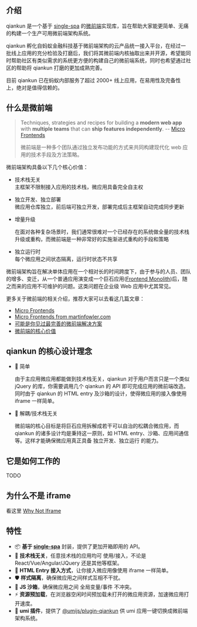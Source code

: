 ## 介绍

qiankun 是一个基于 [single-spa](https://github.com/CanopyTax/single-spa) 的[微前端](https://micro-frontends.org/)实现库，旨在帮助大家能更简单、无痛的构建一个生产可用微前端架构系统。

qiankun 孵化自蚂蚁金融科技基于微前端架构的云产品统一接入平台，在经过一批线上应用的充分检验及打磨后，我们将其微前端内核抽取出来并开源，希望能同时帮助社区有类似需求的系统更方便的构建自己的微前端系统，同时也希望通过社区的帮助将 qiankun 打磨的更加成熟完善。

目前 qiankun 已在蚂蚁内部服务了超过 2000+ 线上应用，在易用性及完备性上，绝对是值得信赖的。

## 什么是微前端

> Techniques, strategies and recipes for building a **modern web app** with **multiple teams** that can **ship features independently**. -- [Micro Frontends](https://micro-frontends.org/)
>
> 微前端是一种多个团队通过独立发布功能的方式来共同构建现代化 web 应用的技术手段及方法策略。

微前端架构具备以下几个核心价值：

+   技术栈无关  
    主框架不限制接入应用的技术栈，微应用具备完全自主权
    
+   独立开发、独立部署  
    微应用仓库独立，前后端可独立开发，部署完成后主框架自动完成同步更新
    
+   增量升级
    
    在面对各种复杂场景时，我们通常很难对一个已经存在的系统做全量的技术栈升级或重构，而微前端是一种非常好的实施渐进式重构的手段和策略
    
+   独立运行时  
    每个微应用之间状态隔离，运行时状态不共享
    

微前端架构旨在解决单体应用在一个相对长的时间跨度下，由于参与的人员、团队的增多、变迁，从一个普通应用演变成一个巨石应用([Frontend Monolith](https://www.youtube.com/watch?v=pU1gXA0rfwc))后，随之而来的应用不可维护的问题。这类问题在企业级 Web 应用中尤其常见。

更多关于微前端的相关介绍，推荐大家可以去看这几篇文章：

+   [Micro Frontends](https://micro-frontends.org/)
+   [Micro Frontends from martinfowler.com](https://martinfowler.com/articles/micro-frontends.html)
+   [可能是你见过最完善的微前端解决方案](https://zhuanlan.zhihu.com/p/78362028)
+   [微前端的核心价值](https://zhuanlan.zhihu.com/p/95085796)

## qiankun 的核心设计理念

+   🥄 简单
    
    由于主应用微应用都能做到技术栈无关，qiankun 对于用户而言只是一个类似 jQuery 的库，你需要调用几个 qiankun 的 API 即可完成应用的微前端改造。同时由于 qiankun 的 HTML entry 及沙箱的设计，使得微应用的接入像使用 iframe 一样简单。
    
+   🍡 解耦/技术栈无关
    
    微前端的核心目标是将巨石应用拆解成若干可以自治的松耦合微应用，而 qiankun 的诸多设计均是秉持这一原则，如 HTML entry、沙箱、应用间通信等。这样才能确保微应用真正具备 独立开发、独立运行 的能力。
    

## 它是如何工作的

TODO

## 为什么不是 iframe

看这里 [Why Not Iframe](https://www.yuque.com/kuitos/gky7yw/gesexv)

## 特性

+   📦 **基于 [single-spa](https://github.com/CanopyTax/single-spa)** 封装，提供了更加开箱即用的 API。
+   📱 **技术栈无关**，任意技术栈的应用均可 使用/接入，不论是 React/Vue/Angular/JQuery 还是其他等框架。
+   💪 **HTML Entry 接入方式**，让你接入微应用像使用 iframe 一样简单。
+   🛡 **样式隔离**，确保微应用之间样式互相不干扰。
+   🧳 **JS 沙箱**，确保微应用之间 全局变量/事件 不冲突。
+   ⚡️ **资源预加载**，在浏览器空闲时间预加载未打开的微应用资源，加速微应用打开速度。
+   🔌 **umi 插件**，提供了 [@umijs/plugin-qiankun](https://github.com/umijs/plugins/tree/master/packages/plugin-qiankun) 供 umi 应用一键切换成微前端架构系统。
